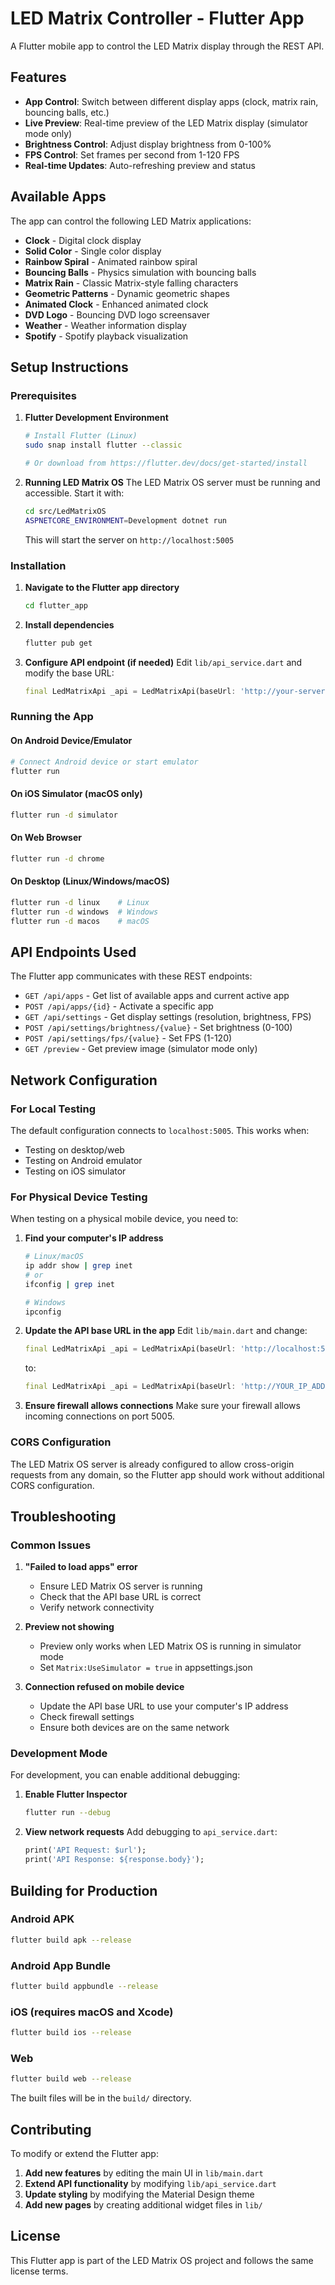 # LED Matrix Controller - Flutter App

A Flutter mobile app to control the LED Matrix display through the REST API.

## Features

- **App Control**: Switch between different display apps (clock, matrix rain, bouncing balls, etc.)
- **Live Preview**: Real-time preview of the LED Matrix display (simulator mode only)
- **Brightness Control**: Adjust display brightness from 0-100%
- **FPS Control**: Set frames per second from 1-120 FPS
- **Real-time Updates**: Auto-refreshing preview and status

## Available Apps

The app can control the following LED Matrix applications:
- **Clock** - Digital clock display
- **Solid Color** - Single color display
- **Rainbow Spiral** - Animated rainbow spiral
- **Bouncing Balls** - Physics simulation with bouncing balls
- **Matrix Rain** - Classic Matrix-style falling characters
- **Geometric Patterns** - Dynamic geometric shapes
- **Animated Clock** - Enhanced animated clock
- **DVD Logo** - Bouncing DVD logo screensaver
- **Weather** - Weather information display
- **Spotify** - Spotify playback visualization

## Setup Instructions

### Prerequisites

1. **Flutter Development Environment**
   ```bash
   # Install Flutter (Linux)
   sudo snap install flutter --classic
   
   # Or download from https://flutter.dev/docs/get-started/install
   ```

2. **Running LED Matrix OS**
   The LED Matrix OS server must be running and accessible. Start it with:
   ```bash
   cd src/LedMatrixOS
   ASPNETCORE_ENVIRONMENT=Development dotnet run
   ```
   
   This will start the server on `http://localhost:5005`

### Installation

1. **Navigate to the Flutter app directory**
   ```bash
   cd flutter_app
   ```

2. **Install dependencies**
   ```bash
   flutter pub get
   ```

3. **Configure API endpoint (if needed)**
   Edit `lib/api_service.dart` and modify the base URL:
   ```dart
   final LedMatrixApi _api = LedMatrixApi(baseUrl: 'http://your-server:5005');
   ```

### Running the App

#### On Android Device/Emulator
```bash
# Connect Android device or start emulator
flutter run
```

#### On iOS Simulator (macOS only)
```bash
flutter run -d simulator
```

#### On Web Browser
```bash
flutter run -d chrome
```

#### On Desktop (Linux/Windows/macOS)
```bash
flutter run -d linux    # Linux
flutter run -d windows  # Windows
flutter run -d macos    # macOS
```

## API Endpoints Used

The Flutter app communicates with these REST endpoints:

- `GET /api/apps` - Get list of available apps and current active app
- `POST /api/apps/{id}` - Activate a specific app
- `GET /api/settings` - Get display settings (resolution, brightness, FPS)
- `POST /api/settings/brightness/{value}` - Set brightness (0-100)
- `POST /api/settings/fps/{value}` - Set FPS (1-120)
- `GET /preview` - Get preview image (simulator mode only)

## Network Configuration

### For Local Testing
The default configuration connects to `localhost:5005`. This works when:
- Testing on desktop/web
- Testing on Android emulator
- Testing on iOS simulator

### For Physical Device Testing
When testing on a physical mobile device, you need to:

1. **Find your computer's IP address**
   ```bash
   # Linux/macOS
   ip addr show | grep inet
   # or
   ifconfig | grep inet
   
   # Windows
   ipconfig
   ```

2. **Update the API base URL in the app**
   Edit `lib/main.dart` and change:
   ```dart
   final LedMatrixApi _api = LedMatrixApi(baseUrl: 'http://localhost:5005');
   ```
   to:
   ```dart
   final LedMatrixApi _api = LedMatrixApi(baseUrl: 'http://YOUR_IP_ADDRESS:5005');
   ```

3. **Ensure firewall allows connections**
   Make sure your firewall allows incoming connections on port 5005.

### CORS Configuration
The LED Matrix OS server is already configured to allow cross-origin requests from any domain, so the Flutter app should work without additional CORS configuration.

## Troubleshooting

### Common Issues

1. **"Failed to load apps" error**
   - Ensure LED Matrix OS server is running
   - Check that the API base URL is correct
   - Verify network connectivity

2. **Preview not showing**
   - Preview only works when LED Matrix OS is running in simulator mode
   - Set `Matrix:UseSimulator = true` in appsettings.json

3. **Connection refused on mobile device**
   - Update the API base URL to use your computer's IP address
   - Check firewall settings
   - Ensure both devices are on the same network

### Development Mode

For development, you can enable additional debugging:

1. **Enable Flutter Inspector**
   ```bash
   flutter run --debug
   ```

2. **View network requests**
   Add debugging to `api_service.dart`:
   ```dart
   print('API Request: $url');
   print('API Response: ${response.body}');
   ```

## Building for Production

### Android APK
```bash
flutter build apk --release
```

### Android App Bundle
```bash
flutter build appbundle --release
```

### iOS (requires macOS and Xcode)
```bash
flutter build ios --release
```

### Web
```bash
flutter build web --release
```

The built files will be in the `build/` directory.

## Contributing

To modify or extend the Flutter app:

1. **Add new features** by editing the main UI in `lib/main.dart`
2. **Extend API functionality** by modifying `lib/api_service.dart`
3. **Update styling** by modifying the Material Design theme
4. **Add new pages** by creating additional widget files in `lib/`

## License

This Flutter app is part of the LED Matrix OS project and follows the same license terms.